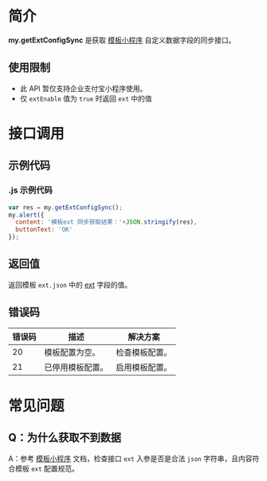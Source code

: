 # 简介
**my.getExtConfigSync** 是获取 [模板小程序](https://opendocs.alipay.com/mini/isv/creatminiapp#%E5%8F%82%E6%95%B0%E8%AF%B4%E6%98%8E) 自定义数据字段的同步接口。

## 使用限制
- 此 API 暂仅支持企业支付宝小程序使用。
- 仅 `extEnable` 值为 `true` 时返回 `ext` 中的值

# 接口调用

## 示例代码

### .js 示例代码
```javascript
var res = my.getExtConfigSync();
my.alert({
  content: '模板ext 同步获取结果：'+JSON.stringify(res),
  buttonText: 'OK'
});
```

## 返回值
返回模板 `ext.json` 中的 [ext](https://opendocs.alipay.com/mini/isv/creatminiapp#ext%20%E5%8F%82%E6%95%B0%E8%AF%B4%E6%98%8E) 字段的值。

## 错误码
| **错误码** | **描述** | **解决方案** |
| --- | --- | --- |
| 20 | 模板配置为空。 | 检查模板配置。 |
| 21 | 已停用模板配置。 | 启用模板配置。 |

# 常见问题

## Q：为什么获取不到数据
A：参考 [模板小程序](https://opendocs.alipay.com/mini/isv/creatminiapp#ext%20%E5%8F%82%E6%95%B0%E8%AF%B4%E6%98%8E) 文档，检查接口 `ext` 入参是否是合法 `json` 字符串，且内容符合模板 `ext` 配置规范。
